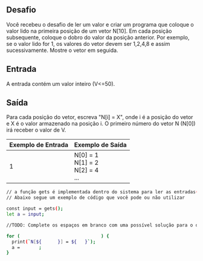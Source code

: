 ## Desafio

Você recebeu o desafio de ler um valor e criar um programa que coloque o valor
lido na primeira posição de um vetor N[10]. Em cada posição subsequente,
coloque o dobro do valor da posição anterior. Por exemplo, se o valor lido for
1, os valores do vetor devem ser 1,2,4,8 e assim sucessivamente. Mostre o vetor
em seguida.

## Entrada

A entrada contém um valor inteiro (V<=50).

## Saída

Para cada posição do vetor, escreva "N[i] = X", onde i é a posição do vetor e
X é o valor armazenado na posição i. O primeiro número do vetor N (N[0]) irá
receber o valor de V.


| Exemplo de Entrada | Exemplo de Saída|
| ---|--- |
| 1 | N[0] = 1<br>N[1] = 2<br>N[2] = 4<br>... |

	
```bash
// a função gets é implementada dentro do sistema para ler as entradas(inputs) dos dados e a função print para imprimir a saída (output) de dados e já pula uma linha ("\n")
// Abaixo segue um exemplo de código que você pode ou não utilizar

const input = gets();
let a = input;

//TODO: Complete os espaços em branco com uma possível solução para o desafio

for (                              ) {
  print(`N[${      }] = ${   }`);
  a =       ;
}

```